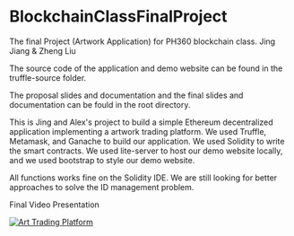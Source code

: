 # BlockchainClassFinalProject
The final Project (Artwork Application) for PH360 blockchain class. Jing Jiang &amp; Zheng Liu

The source code of the application and demo website can be found in the truffle-source folder.

The proposal slides and documentation and the final slides and documentation can be fould in the root directory.

This is Jing and Alex's project to build a simple Ethereum decentralized application implementing a artwork trading platform.
We used Truffle, Metamask, and Ganache to build our application.
We used Solidity to write the smart contracts.
We used lite-server to host our demo website locally, and we used bootstrap to style our demo website.

All functions works fine on the Solidity IDE. We are still looking for better approaches to solve the ID management problem.

Final Video Presentation

[![Art Trading Platform](https://img.youtube.com/vi/B3KlEAneDMI/0.jpg)](https://www.youtube.com/watch?v=B3KlEAneDMI)
